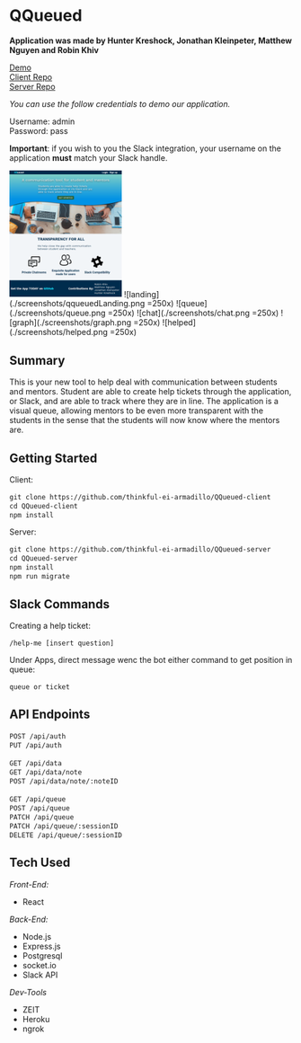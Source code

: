 # QQueued

**Application was made by Hunter Kreshock, Jonathan Kleinpeter, Matthew Nguyen and Robin Khiv**

[Demo](http://qqueued-mentoring.now.sh)   
[Client Repo](https://github.com/thinkful-ei-armadillo/QQueued-client)  
[Server Repo](https://github.com/thinkful-ei-armadillo/QQueued-server) 

*You can use the follow credentials to demo our application.* 
   
Username: admin  
Password: pass

**Important**: if you wish to you the Slack integration, your username on the application __must__ match your Slack handle.  

<img src="./screenshots/qqueuedLanding.png" alt="drawing" width="200"/>
![landing](./screenshots/qqueuedLanding.png =250x)
![queue](./screenshots/queue.png =250x)
![chat](./screenshots/chat.png =250x)
![graph](./screenshots/graph.png =250x)
![helped](./screenshots/helped.png =250x)

## Summary      

This is your new tool to help deal with communication between students and mentors. Student are able to create help tickets through the application, or Slack, and are able to track where they are in line. The application is a visual queue, allowing mentors to be even more transparent with the students in the sense that the students will now know where the mentors are.  

## Getting Started  
Client:    
```
git clone https://github.com/thinkful-ei-armadillo/QQueued-client
cd QQueued-client  
npm install 
```  
Server:  
```
git clone https://github.com/thinkful-ei-armadillo/QQueued-server 
cd QQueued-server 
npm install  
npm run migrate  
```  

## Slack Commands  
Creating a help ticket:  
```
/help-me [insert question]
``` 
Under Apps, direct message wenc the bot either command to get position in queue:
```
queue or ticket
```

## API Endpoints  
```
POST /api/auth  
PUT /api/auth  

GET /api/data  
GET /api/data/note  
POST /api/data/note/:noteID  

GET /api/queue  
POST /api/queue  
PATCH /api/queue  
PATCH /api/queue/:sessionID  
DELETE /api/queue/:sessionID 
```
## Tech Used  
*Front-End:*  
* React

*Back-End:*   
* Node.js 
* Express.js  
* Postgresql  
* socket.io  
* Slack API  

*Dev-Tools*  
* ZEIT  
* Heroku  
* ngrok  

 


